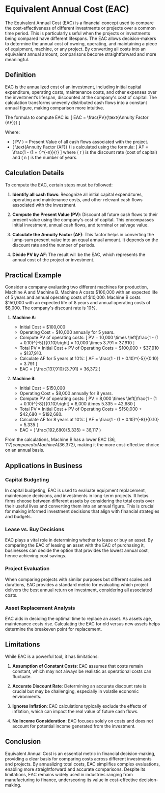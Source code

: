 # Equivalent Annual Cost (EAC)

The Equivalent Annual Cost (EAC) is a financial concept used to compare the cost-effectiveness of different investments or projects over a common time period. This is particularly useful when the projects or investments being compared have different lifespans. The EAC allows decision-makers to determine the annual cost of owning, operating, and maintaining a piece of equipment, machine, or any project. By converting all costs into an equivalent annual amount, comparisons become straightforward and more meaningful.

## Definition

EAC is the annualized cost of an investment, including initial capital expenditure, operating costs, maintenance costs, and other expenses over the investment’s lifespan, discounted at the company's cost of capital. The calculation transforms unevenly distributed cash flows into a constant annual figure, making comparison more intuitive.

The formula to compute EAC is:
\[ EAC = \frac{PV}{\text{Annuity Factor (AF)}} \]

Where:
- \( PV \) = Present Value of all cash flows associated with the project.
- \( \text{Annuity Factor (AF)} \) is calculated using the formula: 
  \[ AF = \frac{1 - (1 + r)^{-n}}{r} \]
  where \( r \) is the discount rate (cost of capital) and \( n \) is the number of years.

## Calculation Details

To compute the EAC, certain steps must be followed:

1. **Identify all cash flows**: Recognize all initial capital expenditures, operating and maintenance costs, and other relevant cash flows associated with the investment.

2. **Compute the Present Value (PV)**: Discount all future cash flows to their present value using the company's cost of capital. This encompasses initial investment, annual cash flows, and terminal or salvage value.

3. **Calculate the Annuity Factor (AF)**: This factor helps in converting the lump-sum present value into an equal annual amount. It depends on the discount rate and the number of periods.

4. **Divide PV by AF**: The result will be the EAC, which represents the annual cost of the project or investment.

## Practical Example

Consider a company evaluating two different machines for production, Machine A and Machine B. Machine A costs $100,000 with an expected life of 5 years and annual operating costs of $10,000. Machine B costs $150,000 with an expected life of 8 years and annual operating costs of $8,000. The company's discount rate is 10%.

1. **Machine A**:
   - Initial Cost = $100,000
   - Operating Cost = $10,000 annually for 5 years.
   - Compute PV of operating costs:
     \[ PV = 10,000 \times \left[\frac{1 - (1 + 0.10)^{-5}}{0.10}\right] = 10,000 \times 3.791 = 37,910 \]
   - Total PV = Initial Cost + PV of Operating Costs = $100,000 + $37,910 = $137,910.
   - Calculate AF for 5 years at 10%:
     \[ AF = \frac{1 - (1 + 0.10)^{-5}}{0.10} = 3.791 \]
   - EAC = \( \frac{137,910}{3.791} = 36,372 \)

2. **Machine B**:
   - Initial Cost = $150,000
   - Operating Cost = $8,000 annually for 8 years.
   - Compute PV of operating costs:
     \[ PV = 8,000 \times \left[\frac{1 - (1 + 0.10)^{-8}}{0.10}\right] = 8,000 \times 5.335 = 42,680 \]
   - Total PV = Initial Cost + PV of Operating Costs = $150,000 + $42,680 = $192,680.
   - Calculate AF for 8 years at 10%:
     \[ AF = \frac{1 - (1 + 0.10)^{-8}}{0.10} = 5.335 \]
   - EAC = \( \frac{192,680}{5.335} = 36,117 \)

From the calculations, Machine B has a lower EAC ($36,117) compared to Machine A ($36,372), making it the more cost-effective choice on an annual basis.

## Applications in Business

### Capital Budgeting

In capital budgeting, EAC is used to evaluate equipment replacement, maintenance decisions, and investments in long-term projects. It helps firms choose between different assets by considering the total costs over their useful lives and converting them into an annual figure. This is crucial for making informed investment decisions that align with financial strategies and budgets.

### Lease vs. Buy Decisions

EAC plays a vital role in determining whether to lease or buy an asset. By comparing the EAC of leasing an asset with the EAC of purchasing it, businesses can decide the option that provides the lowest annual cost, hence achieving cost savings.

### Project Evaluation

When comparing projects with similar purposes but different scales and durations, EAC provides a standard metric for evaluating which project delivers the best annual return on investment, considering all associated costs.

### Asset Replacement Analysis

EAC aids in deciding the optimal time to replace an asset. As assets age, maintenance costs rise. Calculating the EAC for old versus new assets helps determine the breakeven point for replacement.

## Limitations

While EAC is a powerful tool, it has limitations:

1. **Assumption of Constant Costs**: EAC assumes that costs remain constant, which may not always be realistic as operational costs can fluctuate.

2. **Accurate Discount Rate**: Determining an accurate discount rate is crucial but may be challenging, especially in volatile economic environments.

3. **Ignores Inflation**: EAC calculations typically exclude the effects of inflation, which can impact the real value of future cash flows.

4. **No Income Consideration**: EAC focuses solely on costs and does not account for potential income generated from the investment.

## Conclusion

Equivalent Annual Cost is an essential metric in financial decision-making, providing a clear basis for comparing costs across different investments and projects. By annualizing total costs, EAC simplifies complex evaluations, enabling more straightforward and accurate comparisons. Despite its limitations, EAC remains widely used in industries ranging from manufacturing to finance, underscoring its value in cost-effective decision-making.